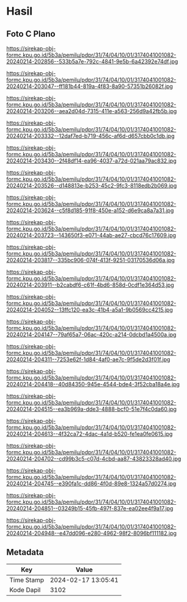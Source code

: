# Hasil

## Foto C Plano

https://sirekap-obj-formc.kpu.go.id/5b3a/pemilu/pdpr/31/74/04/10/01/3174041001082-20240214-202856--533b5a7e-792c-4841-9e5b-6a42392e74df.jpg

https://sirekap-obj-formc.kpu.go.id/5b3a/pemilu/pdpr/31/74/04/10/01/3174041001082-20240214-203047--ff181b44-819a-4f83-8a90-57351b26082f.jpg

https://sirekap-obj-formc.kpu.go.id/5b3a/pemilu/pdpr/31/74/04/10/01/3174041001082-20240214-203206--aea2d04d-7315-411e-a563-256d9a42fb5b.jpg

https://sirekap-obj-formc.kpu.go.id/5b3a/pemilu/pdpr/31/74/04/10/01/3174041001082-20240214-203332--12daf7ed-b719-456c-af6d-d657cbb0c1db.jpg

https://sirekap-obj-formc.kpu.go.id/5b3a/pemilu/pdpr/31/74/04/10/01/3174041001082-20240214-203430--2f48df14-ea96-4037-a72d-021aa79ac832.jpg

https://sirekap-obj-formc.kpu.go.id/5b3a/pemilu/pdpr/31/74/04/10/01/3174041001082-20240214-203526--d148813e-b253-45c2-9fc3-8118edb2b069.jpg

https://sirekap-obj-formc.kpu.go.id/5b3a/pemilu/pdpr/31/74/04/10/01/3174041001082-20240214-203624--c5f8d185-91f8-450e-a152-d6e9ca8a7a31.jpg

https://sirekap-obj-formc.kpu.go.id/5b3a/pemilu/pdpr/31/74/04/10/01/3174041001082-20240214-203723--143650f3-e071-44ab-ae27-cbcd76c17609.jpg

https://sirekap-obj-formc.kpu.go.id/5b3a/pemilu/pdpr/31/74/04/10/01/3174041001082-20240214-203817--335bc906-074f-413f-9251-03170536d06a.jpg

https://sirekap-obj-formc.kpu.go.id/5b3a/pemilu/pdpr/31/74/04/10/01/3174041001082-20240214-203911--b2cabdf6-c61f-4bd6-858d-0cdf1e364d53.jpg

https://sirekap-obj-formc.kpu.go.id/5b3a/pemilu/pdpr/31/74/04/10/01/3174041001082-20240214-204052--13ffc120-ea3c-41b4-a5a1-9b0569cc4215.jpg

https://sirekap-obj-formc.kpu.go.id/5b3a/pemilu/pdpr/31/74/04/10/01/3174041001082-20240214-204147--79af65a7-06ac-420c-a214-0dcbd1a4500a.jpg

https://sirekap-obj-formc.kpu.go.id/5b3a/pemilu/pdpr/31/74/04/10/01/3174041001082-20240214-204311--7253e62f-1d84-4af0-ae7c-9f5de2d3f01f.jpg

https://sirekap-obj-formc.kpu.go.id/5b3a/pemilu/pdpr/31/74/04/10/01/3174041001082-20240214-204418--40d84350-945e-4544-bde4-3f52cba18a4e.jpg

https://sirekap-obj-formc.kpu.go.id/5b3a/pemilu/pdpr/31/74/04/10/01/3174041001082-20240214-204515--ea3b969a-dde3-4888-bcf0-51e7f4c0da60.jpg

https://sirekap-obj-formc.kpu.go.id/5b3a/pemilu/pdpr/31/74/04/10/01/3174041001082-20240214-204613--4f32ca72-4dac-4a1d-b520-fe1ea0fe0615.jpg

https://sirekap-obj-formc.kpu.go.id/5b3a/pemilu/pdpr/31/74/04/10/01/3174041001082-20240214-204702--cd99b3c5-c07d-4cbd-aa87-43823328ad40.jpg

https://sirekap-obj-formc.kpu.go.id/5b3a/pemilu/pdpr/31/74/04/10/01/3174041001082-20240214-204745--e390fa1c-dd86-4f0d-89e8-1324a57d0274.jpg

https://sirekap-obj-formc.kpu.go.id/5b3a/pemilu/pdpr/31/74/04/10/01/3174041001082-20240214-204851--03249b15-45fb-497f-837e-ea02ee4f9a17.jpg

https://sirekap-obj-formc.kpu.go.id/5b3a/pemilu/pdpr/31/74/04/10/01/3174041001082-20240214-204948--e47dd096-e280-4962-98f2-8096bf111182.jpg


## Metadata

| Key        | Value               |
| ---------- | ------------------- |
| Time Stamp | 2024-02-17 13:05:41 |
| Kode Dapil | 3102                |



